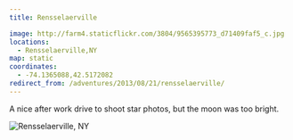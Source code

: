 ```yaml
---
title: Rensselaerville

image: http://farm4.staticflickr.com/3804/9565395773_d71409faf5_c.jpg
locations:
  - Rensselaerville,NY
map: static
coordinates:
  - -74.1365088,42.5172082
redirect_from: /adventures/2013/08/21/rensselaerville/
---
```


A nice after work drive to shoot star photos, but the moon was too bright.

<div class="photos">

<img src="http://farm4.staticflickr.com/3804/9565395773_d71409faf5_b.jpg" class="pop-out" alt="Rensselaerville, NY">
</div>
